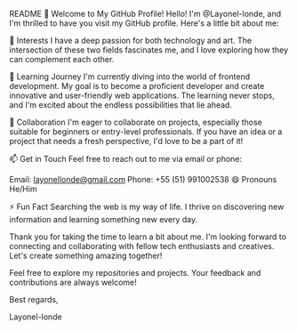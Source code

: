 README
👋 Welcome to My GitHub Profile!
Hello! I'm @Layonel-londe, and I'm thrilled to have you visit my GitHub profile. Here's a little bit about me:

👀 Interests
I have a deep passion for both technology and art. The intersection of these two fields fascinates me, and I love exploring how they can complement each other.

🌱 Learning Journey
I'm currently diving into the world of frontend development. My goal is to become a proficient developer and create innovative and user-friendly web applications. The learning never stops, and I'm excited about the endless possibilities that lie ahead.

💞️ Collaboration
I'm eager to collaborate on projects, especially those suitable for beginners or entry-level professionals. If you have an idea or a project that needs a fresh perspective, I'd love to be a part of it!

📫 Get in Touch
Feel free to reach out to me via email or phone:

Email: layonellonde@gmail.com
Phone: +55 (51) 991002538
😄 Pronouns
He/Him

⚡ Fun Fact
Searching the web is my way of life. I thrive on discovering new information and learning something new every day.

Thank you for taking the time to learn a bit about me. I'm looking forward to connecting and collaborating with fellow tech enthusiasts and creatives. Let's create something amazing together!

Feel free to explore my repositories and projects. Your feedback and contributions are always welcome!

Best regards,

Layonel-londe

<!---
Layonel-londe/Layonel-londe is a ✨ special ✨ repository because its `README.md` (this file) appears on your GitHub profile.
You can click the Preview link to take a look at your changes.
--->
